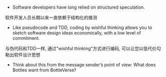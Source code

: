 + Software developers have long relied on structured speculation.

软件开发人员长期以来一直依赖于结构化的推测

+ Like pseudocode and TDD, coding by wishful thinking allows you to sketch software design ideas economically, with a low level of commitment.

与伪代码和TDD一样, 通过"wishful thinking"方式进行编码, 可以让您以低代价勾勒出软件设计思想

+ Think about this from the message sender’s point of view: What does Bottles want from BottleVerse?


